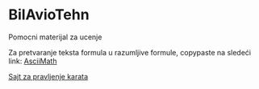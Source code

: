 # BilAvioTehn

Pomocni materijal za ucenje

Za pretvaranje teksta formula u razumljive formule, copypaste na sledeći link:
[AsciiMath](http://asciimath.org/)

[Sajt za pravljenje karata](https://anki-decks.com/deck/create_deck_general_knowledge/)